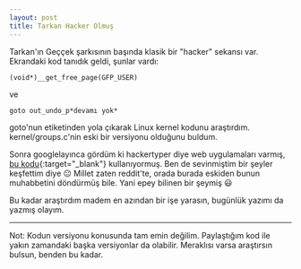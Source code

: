 ```yaml
---
layout: post
title: Tarkan Hacker Olmuş
---
```


Tarkan'ın Geççek şarkısının başında klasik bir "hacker" sekansı var. Ekrandaki kod tanıdık geldi, şunlar vardı:

`(void*)__get_free_page(GFP_USER)`

ve

`goto out_undo_p*devamı yok*`

goto'nun etiketinden yola çıkarak Linux kernel kodunu araştırdım. kernel/groups.c'nin eski bir versiyonu olduğunu buldum.

Sonra googlelayınca gördüm ki hackertyper diye web uygulamaları varmış, [bu kodu](https://github.com/torvalds/linux/blob/b0e77598f87107001a00b8a4ece9c95e4254ccc4/kernel/groups.c#L35){:target="_blank"} kullanıyormuş. Ben de sevinmiştim bir şeyler keşfettim diye 😐 Millet zaten reddit'te, orada burada eskiden bunun muhabbetini döndürmüş bile. Yani epey bilinen bir şeymiş 😃

Bu kadar araştırdım madem en azından bir işe yarasın, bugünlük yazımı da yazmış olayım.

---

Not: Kodun versiyonu konusunda tam emin değilim. Paylaştığım kod ile yakın zamandaki başka versiyonlar da olabilir. Meraklısı varsa araştırsın bulsun, benden bu kadar.